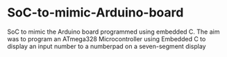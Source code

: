 # SoC-to-mimic-Arduino-board
SoC to mimic the Arduino board programmed using embedded C.
The aim was to program an ATmega328 Microcontroller using Embedded C to display an input number to a numberpad on a seven-segment display
